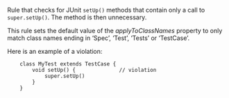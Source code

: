 Rule that checks for JUnit `setUp()` methods that contain only a call to
`super.setUp()`. The method is then unnecessary.

This rule sets the default value of the *applyToClassNames* property to
only match class names ending in ‘Spec’, ‘Test’, ‘Tests’ or ‘TestCase’.

Here is an example of a violation:

        class MyTest extends TestCase {
            void setUp() {              // violation
                super.setUp()
            }
        }
